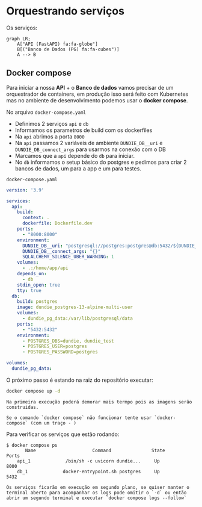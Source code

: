 # Orquestrando serviços

Os serviços:
```mermaid
graph LR;
    A["API (FastAPI) fa:fa-globe"]
    B[("Banco de Dados (PG) fa:fa-cubes")]
    A --> B
```

## Docker compose

Para iniciar a nossa **API** + o **Banco de dados** vamos precisar de um
orquestrador de containers, em produção isso será feito com Kubernetes
mas no ambiente de desenvolvimento podemos usar o **docker compose**.

No arquivo `docker-compose.yaml`

- Definimos 2 serviços `api` e `db`
- Informamos os parametros de build com os dockerfiles
- Na `api` abrimos a porta `8000`
- Na `api` passamos 2 variáveis de ambiente `DUNDIE_DB__uri` e `DUNDIE_DB_connect_args` para usarmos na conexão com o DB
- Marcamos que a `api` depende do `db` para iniciar.
- No `db` informamos o setup básico do postgres e pedimos para criar 2 bancos de dados, um para a app e um para testes.

`docker-compose.yaml`
```yaml
version: '3.9'

services:
  api:
    build:
      context: .
      dockerfile: Dockerfile.dev
    ports:
      - "8000:8000"
    environment:
      DUNDIE_DB__uri: "postgresql://postgres:postgres@db:5432/${DUNDIE_DB:-dundie}"
      DUNDIE_DB__connect_args: "{}"
      SQLALCHEMY_SILENCE_UBER_WARNING: 1
    volumes:
      - .:/home/app/api
    depends_on:
      - db
    stdin_open: true
    tty: true
  db:
    build: postgres
    image: dundie_postgres-13-alpine-multi-user
    volumes:
      - dundie_pg_data:/var/lib/postgresql/data
    ports:
      - "5432:5432"
    environment:
      - POSTGRES_DBS=dundie, dundie_test
      - POSTGRES_USER=postgres
      - POSTGRES_PASSWORD=postgres

volumes:
  dundie_pg_data:
```

O próximo passo é estando na raiz do repositório executar:

```bash
docker compose up -d
```
```admonish info
Na primeira execução poderá demorar mais termpo pois as imagens serão construidas.
```
```admonish warning
Se o comando `docker compose` não funcionar tente usar `docker-compose` (com um traço - )
```


Para verificar os serviços que estão rodando:

```console
$ docker compose ps
       Name                     Command               State           Ports
    api_1             /bin/sh -c uvicorn dundie...     Up             8000
    db_1             docker-entrypoint.sh postgres     Up             5432
```


```admonish tip
Os serviços ficarão em execução em segundo plano, se quiser manter o terminal aberto para acompanhar os logs pode omitir o `-d` ou então abrir um segundo terminal e executar `docker compose logs --follow`
```
